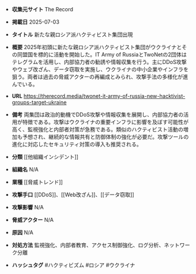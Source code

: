 - **収集元サイト**
The Record

- **掲載日**
2025-07-03

- **タイトル**
新たな親ロシア派ハクティビスト集団出現

- **概要**
2025年初頭に新たな親ロシア派ハクティビスト集団がウクライナとその同盟国を標的に活動を開始した。IT Army of RussiaとTwoNetの2団体はテレグラムを活用し、内部協力者の勧誘や情報収集を行う。主にDDoS攻撃やウェブ改ざん、データ窃取を実施し、ウクライナの中小企業やインフラを狙う。両者は過去の脅威アクターの再編成とみられ、攻撃手法の多様化が進んでいる。

- **URL**
https://therecord.media/twonet-it-army-of-russia-new-hacktivist-groups-target-ukraine

- **備考**
両集団は政治的動機でDDoS攻撃や情報収集を展開し、内部協力者の活用が特徴である。攻撃はウクライナの重要インフラに影響を及ぼす可能性が高く、監視強化と内部者対策が急務である。類似のハクティビスト活動の増加も予想され、継続的な情報共有と防御体制の強化が必要だ。攻撃ツールの進化に対応したセキュリティ対策の導入も推奨される。

- **分類**
[[他組織インシデント]]

- **組織名**
N/A

- **業種**
[[脅威トレンド]]

- **攻撃手口**
[[DDoS]]、[[Web改ざん]]、[[データ窃取]]

- **攻撃影響**
N/A

- **脅威アクター**
N/A

- **原因**
N/A

- **対処方法**
監視強化、内部者教育、アクセス制御強化、ログ分析、ネットワーク分離

- **ハッシュタグ**
#ハクティビズム #ロシア #ウクライナ
